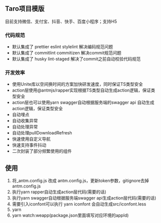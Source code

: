 ## Taro项目模版

目前支持微信、支付宝、抖音、快手、百度小程序；支持H5

### 代码规范

* 默认集成了 prettier eslint stylelint 解决编码规范问题
* 默认集成了 commitlint commitizen 解决commit规范问题
* 默认集成了 husky lint-staged 解决了commit之前自动校验代码规范

### 开发效率

* 使用Unite库以空间换时间的方案加快研发速度，同时保证TS类型安全
* action层使用@antmjs/rapper实现根据TS类型自动生成action逻辑，保证类型安全
* action层也可以使用yarn swagger自动根据服务端的swagger api 自动生成action逻辑，保证类型安全
* 自动埋点
* 自动收集异常
* 自动处理异常
* 自动处理pullDownloadRefresh
* 快速使用自定义导航
* 快速支持事件抖动
* 二次封装了部分频繁使用的组件

## 使用

1. 将_antm.config.js 改成 antm.config.js，更新token参数，gitignore去掉antm.config.js
2. 执行yarn rapper自动生成action层代码(需要的话)
3. 执行yarn swagger自动根据服务端swagger api生成action层代码(需要的话)
4. 需要引入iconfont可以执行 yarn iconfont 会自动生成src/iconfont.less
5. yarn
6. yarn watch:weapp(package.json里面填写对应环境的appId)
